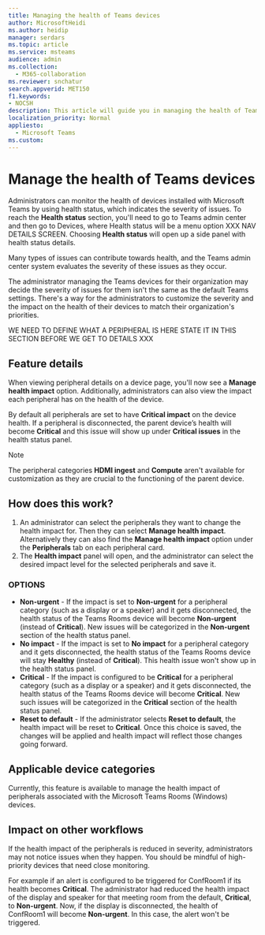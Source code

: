 ```yaml
---
title: Managing the health of Teams devices
author: MicrosoftHeidi
ms.author: heidip
manager: serdars
ms.topic: article
ms.service: msteams
audience: admin
ms.collection: 
  - M365-collaboration
ms.reviewer: snchatur
search.appverid: MET150
f1.keywords:
- NOCSH
description: This article will guide you in managing the health of Teams devices, devices that have Microsoft Teams installed on them.
localization_priority: Normal
appliesto: 
  - Microsoft Teams
ms.custom:
---
```


# Manage the health of Teams devices

Administrators can monitor the health of devices installed with Microsoft Teams by using health status, which indicates the severity of issues. To reach the **Health status** section, you'll need to go to Teams admin center and then go to Devices, where Health status will be a menu option XXX NAV DETAILS SCREEN. Choosing **Health status** will open up a side panel with health status details.

Many types of issues can contribute towards health, and the Teams admin center system evaluates the severity of these issues as they occur.

The administrator managing the Teams devices for their organization may decide the severity of issues for them isn't the same as the default Teams settings. There's a way for the administrators to customize the severity and the impact on the health of their devices to match their organization's priorities.

WE NEED TO DEFINE WHAT A PERIPHERAL IS HERE STATE IT IN THIS SECTION BEFORE WE GET TO DETAILS XXX

## Feature details

When viewing peripheral details on a device page, you'll now see a  **Manage health impact** option. Additionally, administrators can also view the impact each peripheral has on the health of the device.

By default all peripherals are set to have **Critical impact** on the device health. If a peripheral is disconnected, the parent device’s health will become **Critical** and this issue will show up under **Critical issues** in the health status panel.

> [!NOTE]
> The peripheral categories **HDMI ingest** and **Compute** aren't available for customization as they are crucial to the functioning of the parent device.

## How does this work?

1. An administrator can select the peripherals they want to change the health impact for. Then they can select **Manage health impact**. Alternatively they can also find the **Manage health impact** option under the **Peripherals** tab on each peripheral card.
1. The **Health impact** panel will open, and the administrator can select the desired impact level for the selected peripherals and save it.

### OPTIONS

- **Non-urgent** - If the impact is set to **Non-urgent** for a peripheral category (such as a display or a speaker) and it gets disconnected, the health status of the Teams Rooms device will become **Non-urgent** (instead of **Critical**). New issues will be categorized in the **Non-urgent** section of the health status panel.
- **No impact** - If the impact is set to **No impact** for a peripheral category and it gets disconnected, the health status of the Teams Rooms device will stay **Healthy** (instead of **Critical**). This health issue won't show up in the health status panel.
- **Critical** - If the impact is configured to be **Critical** for a peripheral category (such as a display or a speaker) and it gets disconnected, the health status of the Teams Rooms device will become **Critical**. New such issues will be categorized in the **Critical** section of the health status panel.
- **Reset to default** - If the administrator selects **Reset to default**, the health impact will be reset to **Critical**. Once this choice is saved, the changes will be applied and health impact will reflect those changes going forward.

## Applicable device categories

Currently, this feature is available to manage the health impact of peripherals associated with the Microsoft Teams Rooms (Windows) devices.

## Impact on other workflows

If the health impact of the peripherals is reduced in severity, administrators may not notice issues when they happen. You should be mindful of high-priority devices that need close monitoring.

For example if an alert is configured to be triggered for ConfRoom1 if its health becomes **Critical**. The administrator had reduced the health impact of the display and speaker for that meeting room from the default, **Critical**, to **Non-urgent**. Now, if the display is disconnected, the health of ConfRoom1 will become **Non-urgent**. In this case, the alert won't be triggered.
